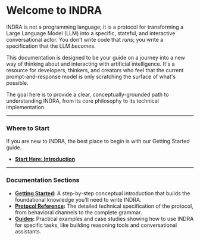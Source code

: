 # Welcome to INDRA

INDRA is not a programming language; it is a protocol for transforming a Large Language Model (LLM) into a specific, stateful, and interactive conversational actor. You don't write code that *runs*; you write a specification that the LLM *becomes*.

This documentation is designed to be your guide on a journey into a new way of thinking about and interacting with artificial intelligence. It's a resource for developers, thinkers, and creators who feel that the current prompt-and-response model is only scratching the surface of what's possible.

The goal here is to provide a clear, conceptually-grounded path to understanding INDRA, from its core philosophy to its technical implementation.

---

### Where to Start

If you are new to INDRA, the best place to begin is with our Getting Started guide.

* **[Start Here: Introduction](./getting-started/01-introduction.md)**

---

### Documentation Sections

* **[Getting Started](./getting-started/01-introduction.md):** A step-by-step conceptual introduction that builds the foundational knowledge you'll need to write INDRA.
* **[Protocol Reference](./protocol/):** The detailed technical specification of the protocol, from behavioral channels to the complete grammar.
* **[Guides](./guides/01-writing-reasoning-tools.md):** Practical examples and case studies showing how to use INDRA for specific tasks, like building reasoning tools and conversational assistants.
